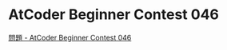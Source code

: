 AtCoder Beginner Contest 046
===

[問題 - AtCoder Beginner Contest 046](https://atcoder.jp/contests/abc046/tasks)
